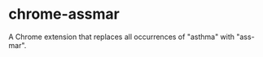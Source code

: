 chrome-assmar
=============

A Chrome extension that replaces all occurrences of "asthma" with "ass-mar".
